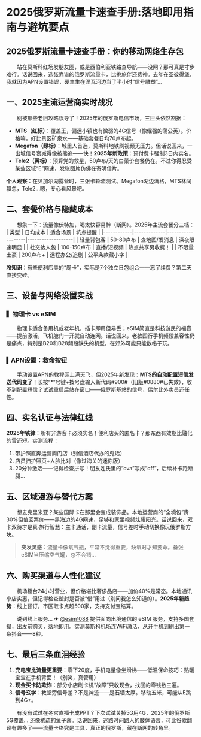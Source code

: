 # 2025俄罗斯流量卡速查手册:落地即用指南与避坑要点

## 2025俄罗斯流量卡速查手册：你的移动网络生存包

　　站在莫斯科红场发朋友圈，或是西伯利亚铁路查导航——没网？那可真是寸步难行。话说回来，选张靠谱的俄罗斯流量卡，比挑旅伴还费神。去年在圣彼得堡，我就因为APN设置错误，硬生生在涅瓦河边当了半小时“信号雕塑”…

## 一、2025主流运营商实时战况
　　别被那些老旧攻略误导了！2025年的俄罗斯电信市场，三巨头依然割据：
- **MTS（红标）**：覆盖王，偏远小镇也有微弱的4G信号（像倔强的蒲公英）。价格嘛，好比景区矿泉水——基础套餐日均70卢布起。
- **Megafon（绿标）**：城里人首选，莫斯科地铁刷视频无压力。但话说回来，一出城信号衰减得像被熊追——快！**2025年新政策**：预付费卡强制3日内实名。
- **Tele2（黄标）**：预算党的救星，50卢布/天的白菜价套餐仍在。不过你得忍受某些区域“E”网速，发张图片仿佛在寄明信片。

**个人观察**：在贝加尔湖露营时，三张卡轮流测试。Megafon湖边满格，MTS林间飘忽，Tele2…嗯，专心看风景吧。

## 二、套餐价格与隐藏成本
　　想象一下：流量像伏特加，喝太快容易醉（断网）。2025年主流套餐分三档：
| 类型       | 日均成本    | 适合场景          | 坑点提醒          |
|------------|-------------|-------------------|-------------------|
| 轻量背包客 | 50-80卢布   | 查地图/发消息      | 深夜限速明显      |
| 社交达人包 | 100-150卢布 | 直播/短视频        | 热点共享另收费！  |
| 不限量土豪 | 200卢布+    | 远程办公/追剧     | 公平条款藏小字    |

**冷知识**：有些便利店卖的“周卡”，实际是7个独立日包组合——忘了续费？第二天直接变砖。

## 三、设备与网络设置实战
### ▍物理卡 vs eSIM
　　物理卡适合备用机或老年机，插卡即用但易丢；eSIM简直是科技游民的福音——提前激活，飞机舱门一开就自动连网。话说回来，老款国行手机频段兼容性仍是痛点，特别是B20和B28频段缺失的机型，在郊外可能只能数格子玩。

### ▍APN设置：救命按钮
　　手动设置APN的教程网上满天飞，但2025年新发现：**MTS的自动配置短信发送代码变了**！长按“*”号键+拨号盘输入新代码#900#（旧版#0880#已失效），收不到配置短信？试试重启后站在窗口——俄罗斯基站的信号，偶尔比外卖员还任性。

## 四、实名认证与法律红线
**2025年铁律**：所有非游客卡必须实名！便利店买的匿名卡？那东西有效期比融化的雪还短。实测流程：
1. 带护照直奔运营商门店（别信酒店代办的鬼话）
2. 店员扫护照页+人脸比对（像过海关的迷你版）
3. 20分钟激活——记得检查拼写！朋友姓氏里的“ova”写成“off”，后续补卡跑断腿…

## 五、区域漫游与替代方案
　　想去克里米亚？某些国际卡在那里会变成装饰品。本地运营商的“全境包”贵30%但值回票价——黑海边的4G网速，足够和家里视频炫耀阳光。话说回来，双卡双待才是真·旅行智慧：主卡通话，副卡流量，信号差时手动切换像玩俄罗斯方块。

> **突发灵感**：流量卡像氧气瓶，平常不觉得重要，缺氧时才知要命。备张eSIM当压缩空气罐，总不会错…

## 六、购买渠道与人性化建议
　　机场柜台24小时营业，但价格堪比奢侈品店——加价40%是常态。本地通讯小店实惠，但记得检查塑封是否被“借”用过（别问我怎么知道的）。**2025年新趋势**：线上预订，市区取卡点超500家，支持支付宝结算。

　　说到线上服务… ✈ [@esim1088](https://t.me/s/esim1088) 提供面向出境通信的 eSIM 服务，支持多国套餐，出发前购买，落地即用。实测莫斯科机场连WiFi激活，从开手机到刷出第一条抖音——8秒。

## 七、最后三条血泪经验
1. **充电宝比流量更重要**：零下20度，手机电量像坐滑梯——低温保命技巧：贴暖宝宝在手机背面！（别笑，真管用）
2. **现金买卡防欺诈**：部分小店刷卡机“故障”只收现金，找回的零钱数三遍。
3. **信号玄学**：教堂旁信号差？不是神迹——是石墙太厚。移动五米，可能从E跳到4G+。

　　有没有试过在冬宫直播卡成PPT？下次试试关掉5G用4G，2025年的俄罗斯5G覆盖… 还像稀疏的鱼子酱。话说回来，迷路时问路人的肢体语言，可比谷歌翻译有趣多了——流量卡终究是工具，真正的俄罗斯，藏在断网的转角里。